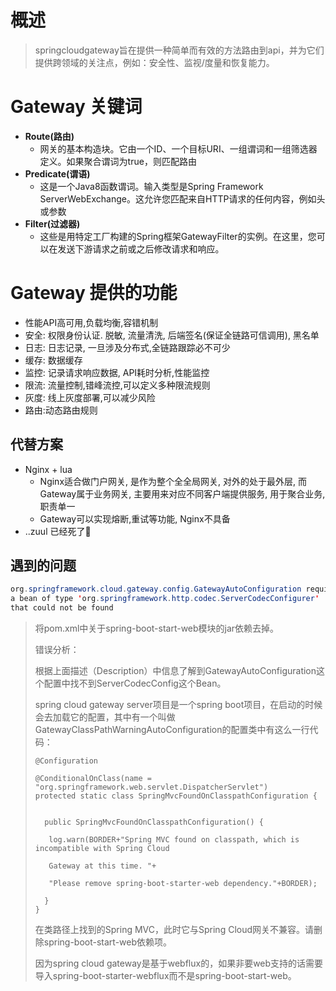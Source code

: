 # 概述

> springcloudgateway旨在提供一种简单而有效的方法路由到api，并为它们提供跨领域的关注点，例如：安全性、监视/度量和恢复能力。



# Gateway 关键词



- **Route(路由)**
  - 网关的基本构造块。它由一个ID、一个目标URI、一组谓词和一组筛选器定义。如果聚合谓词为true，则匹配路由
- **Predicate(谓语)**
  - 这是一个Java8函数谓词。输入类型是Spring Framework ServerWebExchange。这允许您匹配来自HTTP请求的任何内容，例如头或参数
- **Filter(过滤器)**
  - 这些是用特定工厂构建的Spring框架GatewayFilter的实例。在这里，您可以在发送下游请求之前或之后修改请求和响应。



# Gateway 提供的功能



- 性能API高可用,负载均衡,容错机制
- 安全: 权限身份认证. 脱敏, 流量清洗, 后端签名(保证全链路可信调用), 黑名单
- 日志: 日志记录, 一旦涉及分布式,全链路跟踪必不可少
- 缓存: 数据缓存
- 监控: 记录请求响应数据, API耗时分析,性能监控
- 限流: 流量控制,错峰流控,可以定义多种限流规则
- 灰度: 线上灰度部署,可以减少风险
- 路由:动态路由规则



## 代替方案



- Nginx + lua
  - Nginx适合做门户网关, 是作为整个全全局网关, 对外的处于最外层, 而Gateway属于业务网关, 主要用来对应不同客户端提供服务, 用于聚合业务,职责单一
  - Gateway可以实现熔断,重试等功能, Nginx不具备
- ..zuul 已经死了🐶



## 遇到的问题



```java
org.springframework.cloud.gateway.config.GatewayAutoConfiguration required 
a bean of type 'org.springframework.http.codec.ServerCodecConfigurer' 
that could not be found
```



> 将pom.xml中关于spring-boot-start-web模块的jar依赖去掉。
>
> 错误分析：
>
> 根据上面描述（Description）中信息了解到GatewayAutoConfiguration这个配置中找不到ServerCodecConfig这个Bean。
>
> spring cloud gateway server项目是一个spring boot项目，在启动的时候会去加载它的配置，其中有一个叫做GatewayClassPathWarningAutoConfiguration的配置类中有这么一行代码：
>
> ```
> @Configuration
> 
> @ConditionalOnClass(name = "org.springframework.web.servlet.DispatcherServlet")
> protected static class SpringMvcFoundOnClasspathConfiguration {
> 
> 
>   public SpringMvcFoundOnClasspathConfiguration() {
> 
>    log.warn(BORDER+"Spring MVC found on classpath, which is incompatible with Spring Cloud 
> 
>    Gateway at this time. "+
> 
>    "Please remove spring-boot-starter-web dependency."+BORDER);
> 
>   }
> }
> ```
>
> 在类路径上找到的Spring MVC，此时它与Spring Cloud网关不兼容。请删除spring-boot-start-web依赖项。
>
> 因为spring cloud gateway是基于webflux的，如果非要web支持的话需要导入spring-boot-starter-webflux而不是spring-boot-start-web。

